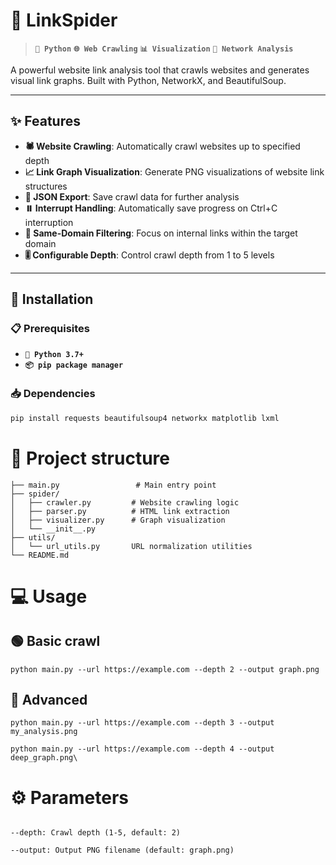 # 🔗 LinkSpider

> **`🐍 Python`** **`🌐 Web Crawling`** **`📊 Visualization`** **`🔗 Network Analysis`**

A powerful website link analysis tool that crawls websites and generates visual link graphs. Built with Python, NetworkX, and BeautifulSoup.

---

## ✨ Features

- **🕷️ Website Crawling**: Automatically crawl websites up to specified depth
- **📈 Link Graph Visualization**: Generate PNG visualizations of website link structures  
- **💾 JSON Export**: Save crawl data for further analysis
- **⏸️ Interrupt Handling**: Automatically save progress on Ctrl+C interruption
- **🎯 Same-Domain Filtering**: Focus on internal links within the target domain
- **🎚️ Configurable Depth**: Control crawl depth from 1 to 5 levels

---

## 🚀 Installation

### 📋 Prerequisites
- **`🐍 Python 3.7+`**
- **`📦 pip package manager`**

### 📥 Dependencies
```bash
pip install requests beautifulsoup4 networkx matplotlib lxml
```

# 📁 Project structure
```linkspider/
├── main.py                 # Main entry point
├── spider/
│   ├── crawler.py         # Website crawling logic
│   ├── parser.py          # HTML link extraction
│   ├── visualizer.py      # Graph visualization
│   └── __init__.py
├── utils/
│   └── url_utils.py       URL normalization utilities
└── README.md
```

# 💻 Usage
## 🟢 Basic crawl
`python main.py --url https://example.com --depth 2 --output graph.png`

## 🔵 Advanced
`python main.py --url https://example.com --depth 3 --output my_analysis.png`

`python main.py --url https://example.com --depth 4 --output deep_graph.png\`

# ⚙️ Parameters
```--url: Starting URL (required)

--depth: Crawl depth (1-5, default: 2)

--output: Output PNG filename (default: graph.png)
```

